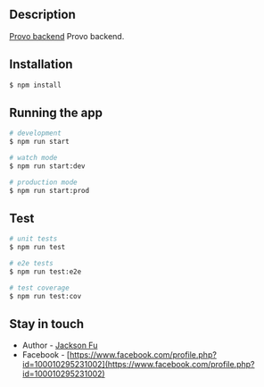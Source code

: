## Description

[Provo backend](https://github.com/nestjs/nest) Provo backend.

## Installation

```bash
$ npm install
```

## Running the app

```bash
# development
$ npm run start

# watch mode
$ npm run start:dev

# production mode
$ npm run start:prod
```

## Test

```bash
# unit tests
$ npm run test

# e2e tests
$ npm run test:e2e

# test coverage
$ npm run test:cov
```

## Stay in touch

- Author - [Jackson Fu]()
- Facebook - [https://www.facebook.com/profile.php?id=100010295231002](https://www.facebook.com/profile.php?id=100010295231002)

